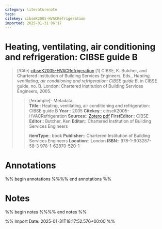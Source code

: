 ```yaml
---
category: literaturenote
tags: 
citekey: cibseK2005-HVACRefrigeration
imported: 2025-01-31 06:17
---
```


# Heating, ventilating, air conditioning and refrigeration: CIBSE guide B


> [!Cite] [cibseK2005-HVACRefrigeration](zotero://select/library/items/JI7KCTQK)
> [1]  CIBSE, K. Butcher, and Chartered Institution of Building Services Engineers, Eds., _Heating, ventilating, air conditioning and refrigeration: CIBSE guide B_. in CIBSE guide, no. B. London: Chartered Institution of Building Services Engineers, 2005.
> > [!example]- Metadata    
> > **Title**:: Heating, ventilating, air conditioning and refrigeration: CIBSE guide B
> > **Year**:: 2005
> > **Citekey**:: cibseK2005-HVACRefrigeration
> > **Sources**:: [Zotero](zotero://select/library/items/JI7KCTQK) [pdf](file:////home/joeashton/Zotero/storage/26NN6FDZ/Butcher%20and%20Chartered%20Institution%20of%20Building%20Services%20Engineers%20-%202005%20-%20Heating,%20ventilating,%20air%20conditioning%20and%20refrigeration%20CIBSE%20guide%20B.pdf) 
> > **FirstEditor**:: CIBSE
> > **Editor**:: Butcher, Ken
> > **Editor**:: Chartered Institution of Building Services Engineers
> > 
> > **itemType**:: book
> > **Publisher**:: Chartered Institution of Building Services Engineers
> > **Location**:: London
> > **ISBN**:: 978-1-903287-58-3 978-1-62870-520-1

# Annotations

%% begin annotations %%%% end annotations %%

# Notes

%% begin notes %%%% end notes %%

%% Import Date: 2025-01-31T18:17:52.576+00:00 %%
